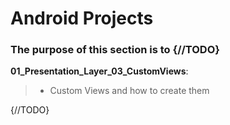 # Android Projects
### The purpose of this section is to {//TODO}

__01_Presentation_Layer_03_CustomViews__:<br>
> - Custom Views and how to create them
  
 {//TODO}
